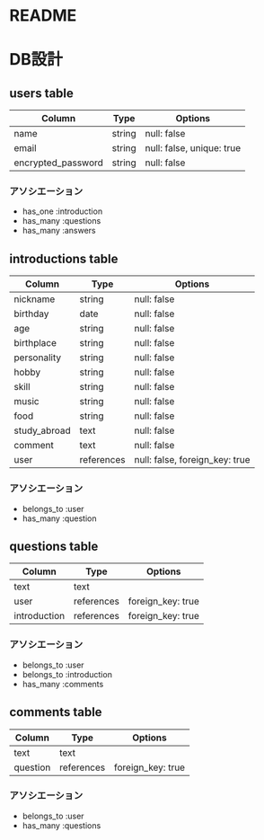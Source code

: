 # README

# DB設計

## users table

| Column             | Type     | Options                   |
|--------------------|----------|---------------------------|
| name               | string   | null: false               |
| email              | string   | null: false, unique: true |
| encrypted_password | string   | null: false               |

### アソシエーション
- has_one :introduction
- has_many :questions
- has_many :answers


## introductions table

| Column             | Type          | Options                        |
|--------------------|---------------|--------------------------------|
| nickname           | string        | null: false                    |
| birthday           | date          | null: false                    |
| age                | string        | null: false                    |
| birthplace         | string        | null: false                    |
| personality        | string        | null: false                    |
| hobby              | string        | null: false                    |
| skill              | string        | null: false                    |
| music              | string        | null: false                    |
| food               | string        | null: false                    |
| study_abroad       | text          | null: false                    |
| comment            | text          | null: false                    |
| user               | references    | null: false, foreign_key: true |

### アソシエーション
- belongs_to :user
- has_many :question


## questions table
| Column       | Type       | Options           |
|--------------|------------|-------------------|
| text         | text       |                   |
| user         | references | foreign_key: true |
| introduction | references | foreign_key: true |

### アソシエーション
- belongs_to :user
- belongs_to :introduction
- has_many :comments


## comments table
| Column     | Type       | Options           |
|------------|------------|-------------------|
| text       | text       |                   |
| question   | references | foreign_key: true |

### アソシエーション
- belongs_to :user
- has_many :questions

